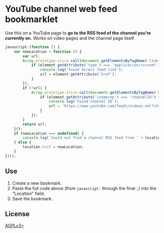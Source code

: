 # YouTube channel web feed bookmarklet

Use this on a YouTube page to **go to the RSS feed of the channel you’re currently on.** Works on video pages and the channel page itself.

```javascript
javascript:(function () {
    var newLocation = function () {
        var url;
        Array.prototype.slice.call(document.getElementsByTagName('link')).forEach(function (element) {
            if (element.getAttribute('type') === 'application/rss+xml') {
                console.log('Found direct feed link');
                url = element.getAttribute('href');
            }
        });
        if (!url) {
            Array.prototype.slice.call(document.getElementsByTagName('meta')).forEach(function (element) {
                if (element.getAttribute('itemprop') === 'channelId') {
                    console.log('Found channel ID');
                    url = 'https://www.youtube.com/feeds/videos.xml?channel_id=' + element.getAttribute('content');
                }
            });
        }
        return url;
    }();
    if (newLocation === undefined) {
        console.log('Could not find a channel RSS feed from ' + location.href);
    } else {
        location.href = newLocation;
    }
})();
```

## Use

1. Create a new bookmark.
1. Paste the full code above (from `javascript:` through the final `;`) into the "Location" field.
1. Save the bookmark.

## License

[AGPLv3+](LICENSE)
